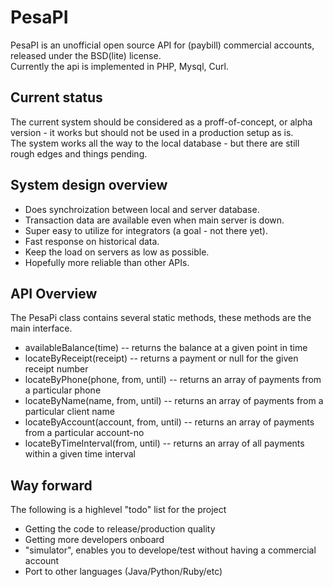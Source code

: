 PesaPI
=======
PesaPI is an unofficial open source API for (paybill) commercial accounts, released under the BSD(lite) license.  
Currently the api is implemented in PHP, Mysql, Curl.


Current status
--------------
The current system should be considered as a proff-of-concept, or alpha version - it works but should not be used in a production setup as is.    
The system works all the way to the local database - but there are still rough edges and things pending.  


System design overview
----------------------
* Does synchroization between local and server database.
* Transaction data are available even when main server is down.
* Super easy to utilize for integrators (a goal - not there yet).
* Fast response on historical data.
* Keep the load on servers as low as possible.
* Hopefully more reliable than other APIs.


API Overview
------------
The PesaPi class contains several static methods, these methods are the main interface.

* availableBalance(time) -- returns the balance at a given point in time
* locateByReceipt(receipt) -- returns a payment or null for the given receipt number
* locateByPhone(phone, from, until) -- returns an array of payments from a particular phone
* locateByName(name, from, until) -- returns an array of payments from a particular client name
* locateByAccount(account, from, until) -- returns an array of payments from a particular account-no
* locateByTimeInterval(from, until) -- returns an array of all payments within a given time interval 


Way forward
-----------
The following is a highlevel "todo" list for the project

* Getting the code to release/production quality
* Getting more developers onboard
* "simulator", enables you to develope/test without having a commercial account
* Port to other languages (Java/Python/Ruby/etc)
